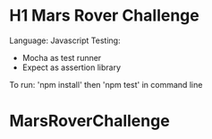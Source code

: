 # H1 Mars Rover Challenge
Language: Javascript
Testing:
* Mocha as test runner
* Expect as assertion library

To run: 'npm install' then 'npm test' in command line
# MarsRoverChallenge
